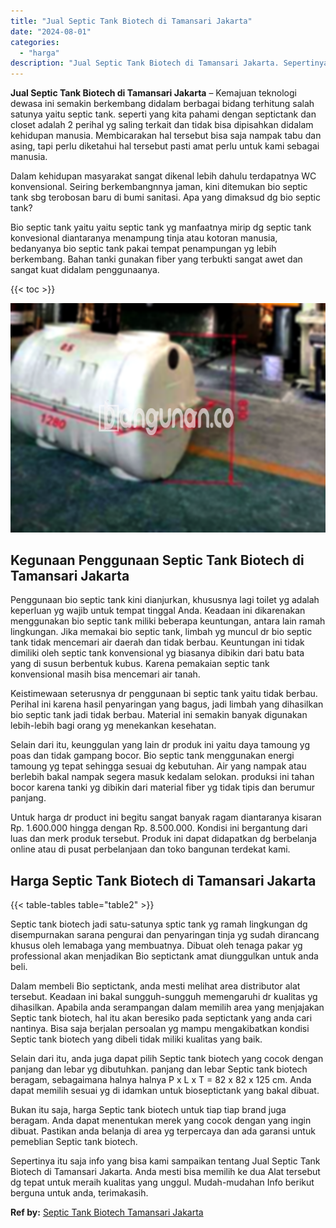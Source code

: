 ```yaml
---
title: "Jual Septic Tank Biotech di Tamansari Jakarta"
date: "2024-08-01"
categories: 
  - "harga"
description: "Jual Septic Tank Biotech di Tamansari Jakarta. Sepertinya itu saja info yang bisa kami sampaikan tentang Jual Septic Tank Biotech di Tamansari Jakarta. Anda..."
---
```


**Jual Septic Tank Biotech di Tamansari Jakarta** – Kemajuan teknologi dewasa ini semakin berkembang didalam berbagai bidang terhitung salah satunya yaitu septic tank. seperti yang kita pahami dengan septictank dan closet adalah 2 perihal yg saling terkait dan tidak bisa dipisahkan didalam kehidupan manusia. Membicarakan hal tersebut bisa saja nampak tabu dan asing, tapi perlu diketahui hal tersebut pasti amat perlu untuk kami sebagai manusia.

Dalam kehidupan masyarakat sangat dikenal lebih dahulu terdapatnya WC konvensional. Seiring berkembangnnya jaman, kini ditemukan bio septic tank sbg terobosan baru di bumi sanitasi. Apa yang dimaksud dg bio septic tank?

Bio septic tank yaitu yaitu septic tank yg manfaatnya mirip dg septic tank konvesional diantaranya menampung tinja atau kotoran manusia, bedanyanya bio septic tank pakai tempat penampungan yg lebih berkembang. Bahan tanki gunakan fiber yang terbukti sangat awet dan sangat kuat didalam penggunaanya.

{{< toc >}}

![Jual Septic Tank Biotech di Tamansari Jakarta](/images/jual-bio-septictank-04.png)

## Kegunaan Penggunaan Septic Tank Biotech di Tamansari Jakarta

Penggunaan bio septic tank kini dianjurkan, khususnya lagi toilet yg adalah keperluan yg wajib untuk tempat tinggal Anda. Keadaan ini dikarenakan menggunakan bio septic tank miliki beberapa keuntungan, antara lain ramah lingkungan. Jika memakai bio septic tank, limbah yg muncul dr bio septic tank tidak mencemari air daerah dan tidak berbau. Keuntungan ini tidak dimiliki oleh septic tank konvensional yg biasanya dibikin dari batu bata yang di susun berbentuk kubus. Karena pemakaian septic tank konvensional masih bisa mencemari air tanah.

Keistimewaan seterusnya dr penggunaan bi septic tank yaitu tidak berbau. Perihal ini karena hasil penyaringan yang bagus, jadi limbah yang dihasilkan bio septic tank jadi tidak berbau. Material ini semakin banyak digunakan lebih-lebih bagi orang yg menekankan kesehatan.

Selain dari itu, keunggulan yang lain dr produk ini yaitu daya tamoung yg poas dan tidak gampang bocor. Bio septic tank menggunakan energi tamoung yg tepat sehingga sesuai dg kebutuhan. Air yang nampak atau berlebih bakal nampak segera masuk kedalam selokan. produksi ini tahan bocor karena tanki yg dibikin dari material fiber yg tidak tipis dan berumur panjang.

Untuk harga dr product ini begitu sangat banyak ragam diantaranya kisaran Rp. 1.600.000 hingga dengan Rp. 8.500.000. Kondisi ini bergantung dari luas dan merk produk tersebut. Produk ini dapat didapatkan dg berbelanja online atau di pusat perbelanjaan dan toko bangunan terdekat kami.

## Harga Septic Tank Biotech di Tamansari Jakarta

{{< table-tables table="table2" >}}

Septic tank biotech jadi satu-satunya sptic tank yg ramah lingkungan dg disempurnakan sarana pengurai dan penyaringan tinja yg sudah dirancang khusus oleh lemabaga yang membuatnya. Dibuat oleh tenaga pakar yg professional akan menjadikan Bio septictank amat diunggulkan untuk anda beli.

Dalam membeli Bio septictank, anda mesti melihat area distributor alat tersebut. Keadaan ini bakal sungguh-sungguh memengaruhi dr kualitas yg dihasilkan. Apabila anda serampangan dalam memilih area yang menjajakan Septic tank biotech, hal itu akan beresiko pada septictank yang anda cari nantinya. Bisa saja berjalan persoalan yg mampu mengakibatkan kondisi Septic tank biotech yang dibeli tidak miliki kualitas yang baik.

Selain dari itu, anda juga dapat pilih Septic tank biotech yang cocok dengan panjang dan lebar yg dibutuhkan. panjang dan lebar Septic tank biotech beragam, sebagaimana halnya halnya P x L x T = 82 x 82 x 125 cm. Anda dapat memilih sesuai yg di idamkan untuk bioseptictank yang bakal dibuat.

Bukan itu saja, harga Septic tank biotech untuk tiap tiap brand juga beragam. Anda dapat menentukan merek yang cocok dengan yang ingin dibuat. Pastikan anda belanja di area yg terpercaya dan ada garansi untuk pemeblian Septic tank biotech.

Sepertinya itu saja info yang bisa kami sampaikan tentang Jual Septic Tank Biotech di Tamansari Jakarta. Anda mesti bisa memilih ke dua Alat tersebut dg tepat untuk meraih kualitas yang unggul. Mudah-mudahan Info berikut berguna untuk anda, terimakasih.

**Ref by:** [Septic Tank Biotech Tamansari Jakarta](https://id.wikipedia.org/wiki/Septic)
